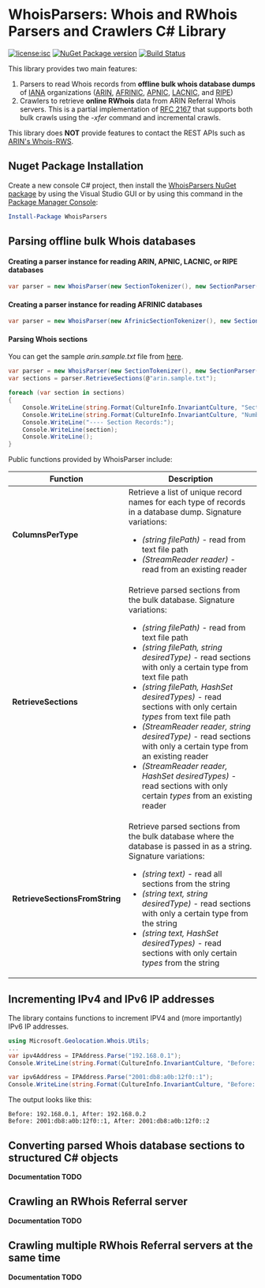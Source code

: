 # WhoisParsers: Whois and RWhois Parsers and Crawlers C# Library

[![license:isc](https://img.shields.io/badge/license-mit-brightgreen.svg?style=flat-square)](https://github.com/Microsoft/WhoisParsers/blob/master/LICENSE) [![NuGet Package version](https://img.shields.io/nuget/v/WhoisParsers.svg?style=flat-square)](https://www.nuget.org/packages/WhoisParsers/) [![Build Status](https://img.shields.io/travis/Microsoft/WhoisParsers.svg?style=flat-square)](https://travis-ci.org/Microsoft/WhoisParsers) 

This library provides two main features:

1. Parsers to read Whois records from **offline bulk whois database dumps** of [IANA](https://www.iana.org/) organizations ([ARIN](https://www.arin.net/), [AFRINIC](https://www.afrinic.net/), [APNIC](https://www.apnic.net/), [LACNIC](http://www.lacnic.net), and [RIPE](https://www.ripe.net/))
2. Crawlers to retrieve **online RWhois** data from ARIN Referral Whois servers. This is a partial implementation of [RFC 2167](https://tools.ietf.org/html/rfc2167) that supports both bulk crawls using the *-xfer* command and incremental crawls.

This library does **NOT** provide features to contact the REST APIs such as [ARIN's Whois-RWS](https://www.arin.net/resources/whoisrws/).

## Nuget Package Installation

Create a new console C# project, then install the [WhoisParsers NuGet package](https://www.nuget.org/packages/WhoisParsers/) by using the Visual Studio GUI or by using this command in the [Package Manager Console](http://docs.nuget.org/consume/package-manager-console):

```PowerShell
Install-Package WhoisParsers
```

## Parsing offline bulk Whois databases

#### Creating a parser instance for reading ARIN, APNIC, LACNIC, or RIPE databases
```C#
var parser = new WhoisParser(new SectionTokenizer(), new SectionParser());
```

#### Creating a parser instance for reading AFRINIC databases
```C#
var parser = new WhoisParser(new AfrinicSectionTokenizer(), new SectionParser());
```

#### Parsing Whois sections

You can get the sample *arin.sample.txt* file from [here](WhoisDatabaseParsers.Tests/afrinic.sample.txt).

```C#
var parser = new WhoisParser(new SectionTokenizer(), new SectionParser());
var sections = parser.RetrieveSections(@"arin.sample.txt");

foreach (var section in sections)
{
    Console.WriteLine(string.Format(CultureInfo.InvariantCulture, "Section ID: {0}", section.Id));
    Console.WriteLine(string.Format(CultureInfo.InvariantCulture, "Number of records: {0}", section.Records.Count));
    Console.WriteLine("---- Section Records:");
    Console.WriteLine(section);
    Console.WriteLine();
}
```

Public functions provided by WhoisParser include:

| Function | Description |
| -------- | ----------- |
| **ColumnsPerType** | Retrieve a list of unique record names for each type of records in a database dump. Signature variations: <ul><li>*(string filePath)* - read from text file path</li><li>*(StreamReader reader)* - read from an existing reader</li></ul> |
| **RetrieveSections** | Retrieve parsed sections from the bulk database. Signature variations: <ul><li>*(string filePath)* - read from text file path</li><li>*(string filePath, string desiredType)* - read sections with only a certain type from text file path</li><li>*(string filePath, HashSet<string> desiredTypes)* - read sections with only certain *types* from text file path</li><li>*(StreamReader reader, string desiredType)* - read sections with only a certain type from an existing reader</li><li>*(StreamReader reader, HashSet<string> desiredTypes)* - read sections with only certain *types* from an existing reader</li></ul>  |
| **RetrieveSectionsFromString** | Retrieve parsed sections from the bulk database where the database is passed in as a string. Signature variations: <ul><li>*(string text)* - read all sections from the string</li><li>*(string text, string desiredType)* - read sections with only a certain type from the string</li><li>*(string text, HashSet<string> desiredTypes)* - read sections with only certain *types* from the string</li></ul> |

## Incrementing IPv4 and IPv6 IP addresses

The library contains functions to increment IPV4 and (more importantly) IPv6 IP addresses.

```C#
using Microsoft.Geolocation.Whois.Utils;
...
var ipv4Address = IPAddress.Parse("192.168.0.1");
Console.WriteLine(string.Format(CultureInfo.InvariantCulture, "Before: {0}, After: {1}", ipv4Address, ipv4Address.Increment()));

var ipv6Address = IPAddress.Parse("2001:db8:a0b:12f0::1");
Console.WriteLine(string.Format(CultureInfo.InvariantCulture, "Before: {0}, After: {1}", ipv6Address, ipv6Address.Increment()));
```

The output looks like this:

```
Before: 192.168.0.1, After: 192.168.0.2
Before: 2001:db8:a0b:12f0::1, After: 2001:db8:a0b:12f0::2
```

## Converting parsed Whois database sections to structured C# objects

**Documentation TODO**

## Crawling an RWhois Referral server

**Documentation TODO**

## Crawling multiple RWhois Referral servers at the same time

**Documentation TODO**
